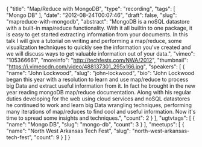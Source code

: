 {
  "title": "Map/Reduce with MongoDB",
  "type": "recording",
  "tags": [
    "Mongo DB"
  ],
  "date": "2012-08-24T00:07:46",
  "draft": false,
  "slug": "mapreduce-with-mongodb",
  "abstract": "MongoDB is a noSQL datastore with a built-in map/reduce functionality. With it all builtin to one package, it is easy to get started extracting information from your documents. In this talk I will give a tutorial on writing and performing a map/reduce, some visualization techniques to quickly see the information you've created and we will discuss ways to get valuable information out of your data.",
  "vimeo": "105366661",
  "moreinfo": "http://techfests.com/NWA/2012",
  "thumbnail": "https://i.vimeocdn.com/video/488137301_295x166.jpg",
  "speakers": [
    {
      "name": "John Lockwood",
      "slug": "john-lockwood",
      "bio": "John Lockwood began this year with a resolution to learn and use map/reduce to process big Data and extract useful information from it. In fact he brought in the new year reading mongoDB map/reduce documentation. Along with his regular duties developing for the web using cloud services and noSQL datastores he continued to work and learn big Data wrangling techniques, performing many iterations of map/reduces to find cool and useful information. Now it's time to spread some insights and techniques.",
      "count": 2
    }
  ],
  "ugtvtags": [
    {
      "name": "Mongo DB",
      "slug": "mongo-db",
      "count": 3
    }
  ],
  "meetups": [
    {
      "name": "North West Arkansas Tech Fest",
      "slug": "north-west-arkansas-tech-fest",
      "count": 9
    }
  ]
}